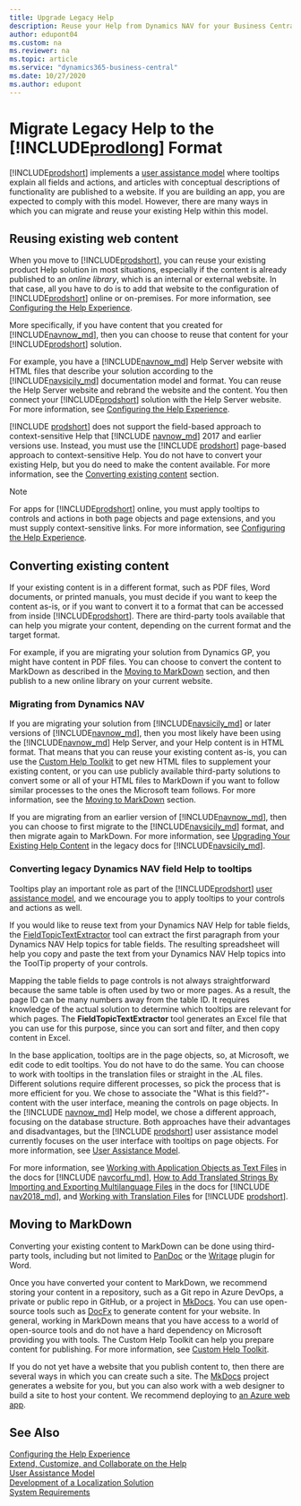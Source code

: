 ```yaml
---
title: Upgrade Legacy Help
description: Reuse your Help from Dynamics NAV for your Business Central solution.
author: edupont04
ms.custom: na
ms.reviewer: na
ms.topic: article
ms.service: "dynamics365-business-central"
ms.date: 10/27/2020
ms.author: edupont
---
```


# Migrate Legacy Help to the [!INCLUDE[prodlong](../developer/includes/prodlong.md)] Format

[!INCLUDE[prodshort](../developer/includes/prodshort.md)] implements a [user assistance model](../user-assistance.md) where tooltips explain all fields and actions, and articles with conceptual descriptions of functionality are published to a website. If you are building an app, you are expected to comply with this model. However, there are many ways in which you can migrate and reuse your existing Help within this model.  

## Reusing existing web content

When you move to [!INCLUDE[prodshort](../developer/includes/prodshort.md)], you can reuse your existing product Help solution in most situations, especially if the content is already published to an *online library*, which is an internal or external website. In that case, all you have to do is to add that website to the configuration of [!INCLUDE[prodshort](../developer/includes/prodshort.md)] online or on-premises. For more information, see [Configuring the Help Experience](../deployment/configure-help.md).  

More specifically, if you have content that you created for [!INCLUDE[navnow_md](../developer/includes/navnow_md.md)], then you can choose to reuse that content for your [!INCLUDE[prodshort](../developer/includes/prodshort.md)] solution.  

For example, you have a [!INCLUDE[navnow_md](../developer/includes/navnow_md.md)] Help Server website with HTML files that describe your solution according to the [!INCLUDE[navsicily_md](../developer/includes/navsicily_md.md)] documentation model and format. You can reuse the Help Server website and rebrand the website and the content. You then connect your [!INCLUDE[prodshort](../developer/includes/prodshort.md)] solution with the Help Server website. For more information, see [Configuring the Help Experience](../deployment/configure-help.md).  

[!INCLUDE [prodshort](../developer/includes/prodshort.md)] does not support the field-based approach to context-sensitive Help that [!INCLUDE [navnow_md](../developer/includes/navnow_md.md)] 2017 and earlier versions use. Instead, you must use the [!INCLUDE [prodshort](../developer/includes/prodshort.md)] page-based approach to context-sensitive Help. You do not have to convert your existing Help, but you do need to make the content available. For more information, see the [Converting existing content](#converting-existing-content) section.  

> [!NOTE]
> For apps for [!INCLUDE[prodshort](../developer/includes/prodshort.md)] online, you must apply tooltips to controls and actions in both page objects and page extensions, and you must supply context-sensitive links. For more information, see [Configuring the Help Experience](../deployment/configure-help.md).

## Converting existing content

If your existing content is in a different format, such as PDF files, Word documents, or printed manuals, you must decide if you want to keep the content as-is, or if you want to convert it to a format that can be accessed from inside [!INCLUDE[prodshort](../developer/includes/prodshort.md)]. There are third-party tools available that can help you migrate your content, depending on the current format and the target format.  

For example, if you are migrating your solution from Dynamics GP, you might have content in PDF files. You can choose to convert the content to MarkDown as described in the [Moving to MarkDown](#moving-to-markdown) section, and then publish to a new online library on your current website.  

### Migrating from Dynamics NAV

If you are migrating your solution from [!INCLUDE[navsicily_md](../developer/includes/navsicily_md.md)] or later versions of [!INCLUDE[navnow_md](../developer/includes/navnow_md.md)], then you most likely have been using the [!INCLUDE[navnow_md](../developer/includes/navnow_md.md)] Help Server, and your Help content is in HTML format. That means that you can reuse your existing content as-is, you can use the [Custom Help Toolkit](../help/custom-help-toolkit.md) to get new HTML files to supplement your existing content, or you can use publicly available third-party solutions to convert some or all of your HTML files to MarkDown if you want to follow similar processes to the ones the Microsoft team follows. For more information, see the [Moving to MarkDown](#moving-to-markdown) section.  

If you are migrating from an earlier version of [!INCLUDE[navnow_md](../developer/includes/navnow_md.md)], then you can choose to first migrate to the [!INCLUDE[navsicily_md](../developer/includes/navsicily_md.md)] format, and then migrate again to MarkDown. For more information, see [Upgrading Your Existing Help Content](/previous-versions/dynamicsnav-2013r2/dn466754(v=nav.71)) in the legacy docs for [!INCLUDE[navsicily_md](../developer/includes/navsicily_md.md)].  

### Converting legacy Dynamics NAV field Help to tooltips

Tooltips play an important role as part of the [!INCLUDE[prodshort](../developer/includes/prodshort.md)] [user assistance model](../user-assistance.md), and we encourage you to apply tooltips to your controls and actions as well.  

If you would like to reuse text from your Dynamics NAV Help for table fields, the [FieldTopicTextExtractor](../help/custom-help-toolkit-FieldTopicTextExtractor.md) tool can extract the first paragraph from your Dynamics NAV Help topics for table fields. The resulting spreadsheet will help you copy and paste the text from your Dynamics NAV Help topics into the ToolTip property of your controls.  

Mapping the table fields to page controls is not always straightforward because the same table is often used by two or more pages. As a result, the page ID can be many numbers away from the table ID. It requires knowledge of the actual solution to determine which tooltips are relevant for which pages. The **FieldTopicTextExtractor** tool generates an Excel file that you can use for this purpose, since you can sort and filter, and then copy content in Excel.  

In the base application, tooltips are in the page objects, so, at Microsoft, we edit code to edit tooltips. You do not have to do the same. You can choose to work with tooltips in the translation files or straight in the .AL files. Different solutions require different processes, so pick the process that is more efficient for you. We chose to associate the "What is this field?"-content with the user interface, meaning the controls on page objects. In the [!INCLUDE [navnow_md](../developer/includes/navnow_md.md)] Help model, we chose a different approach, focusing on the database structure. Both approaches have their advantages and disadvantages, but the [!INCLUDE [prodshort](../developer/includes/prodshort.md)] user assistance model currently focuses on the user interface with tooltips on page objects. For more information, see [User Assistance Model](../user-assistance.md).     

For more information, see [Working with Application Objects as Text Files](/previous-versions/dynamicsnav-2016/dn789521%28v%3dnav.90%29) in the docs for [!INCLUDE [navcorfu_md](../developer/includes/navcorfu_md.md)], [How to Add Translated Strings By Importing and Exporting Multilanguage Files](/dynamics-nav/how-to--add-translated-strings-by-importing-and-exporting-multilanguage-files) in the docs for [!INCLUDE [nav2018_md](../developer/includes/nav2018_md.md)], and [Working with Translation Files](../developer/devenv-work-with-translation-files.md) for [!INCLUDE [prodshort](../developer/includes/prodshort.md)].

## Moving to MarkDown

Converting your existing content to MarkDown can be done using third-party tools, including but not limited to [PanDoc](https://pandoc.org) or the [Writage](https://www.writage.com/) plugin for Word.  

Once you have converted your content to MarkDown, we recommend storing your content in a repository, such as a Git repo in Azure DevOps, a private or public repo in GitHub, or a project in [MkDocs](https://www.mkdocs.org/). You can use open-source tools such as [DocFx](https://dotnet.github.io/docfx/) to generate content for your website. In general, working in MarkDown means that you have access to a world of open-source tools and do not have a hard dependency on Microsoft providing you with tools. The Custom Help Toolkit can help you prepare content for publishing. For more information, see [Custom Help Toolkit](../help/custom-help-toolkit.md).  

If you do not yet have a website that you publish content to, then there are several ways in which you can create such a site. The [MkDocs](https://www.mkdocs.org/) project generates a website for you, but you can also work with a web designer to build a site to host your content. We recommend deploying to [an Azure web app](/azure/app-service/overview).

## See Also

[Configuring the Help Experience](../deployment/configure-help.md)  
[Extend, Customize, and Collaborate on the Help](../help/contributor-guide.md)  
[User Assistance Model](../user-assistance.md)  
[Development of a Localization Solution](../developer/readiness/readiness-develop-localization.md)  
[System Requirements](../deployment/system-requirement-business-central.md)  
